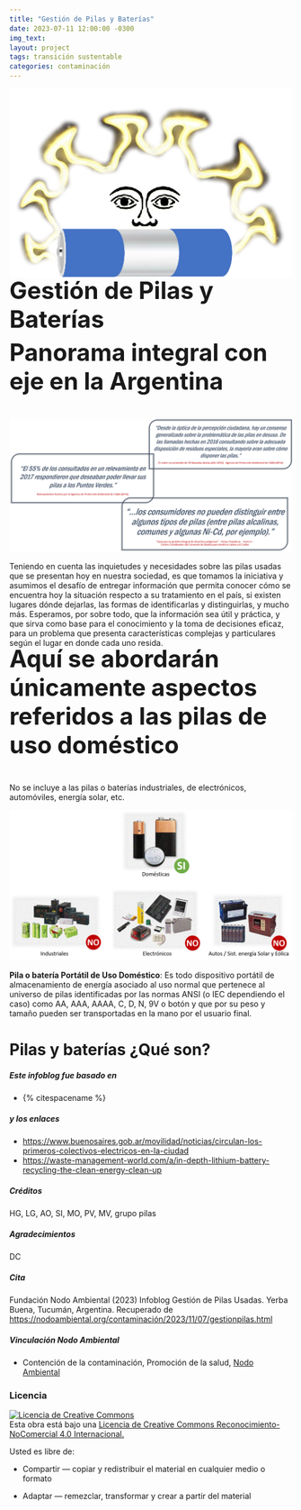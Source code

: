 ```yaml
---
title: "Gestión de Pilas y Baterías"
date: 2023-07-11 12:00:00 -0300
img_text: 
layout: project
tags: transición sustentable
categories: contaminación
---
```


![solpilas](/assets/images/post/1sol.png)

<!--section-->

<h1 style="font-size:3em; margin-top: -20px;">Gestión de Pilas y Baterías</h1>

<h3 style="font-size:3em; margin-top: -20px;">Panorama integral con eje en la Argentina</h3>

![cardspilas](/assets/images/post/2cards.png)

Teniendo en cuenta las inquietudes y necesidades sobre las pilas usadas que se presentan hoy en nuestra sociedad, es que tomamos la iniciativa y asumimos el desafío de entregar información que permita conocer cómo se encuentra hoy la situación respecto a su tratamiento en el país, si existen lugares dónde dejarlas, las formas de identificarlas y distinguirlas, y mucho más.
Esperamos, por sobre todo, que la información sea útil y práctica, y que sirva como base para el conocimiento y la toma de decisiones eficaz, para un problema que presenta características complejas y particulares según el lugar en donde cada uno resida.

<h3 style="font-size:3em; margin-top: -20px;">Aquí se abordarán únicamente aspectos referidos a las pilas de uso doméstico</h3>

No se incluye a las pilas o baterías industriales, de electrónicos, automóviles, energía solar, etc.

![variaspilas](/assets/images/post/3pilas.png)

**Pila o batería Portátil de Uso Doméstico**: Es todo dispositivo portátil de almacenamiento de energía asociado al uso normal que pertenece al universo de pilas identificadas por las normas ANSI (o IEC dependiendo el caso) como AA, AAA, AAAA, C, D, N, 9V o botón y que por su peso y tamaño pueden ser transportadas en la mano por el usuario final.

<!--section-->
# Pilas y baterías ¿Qué son?


##### Este infoblog fue basado en

+ {% citespacename %}

##### y los enlaces

+ <https://www.buenosaires.gob.ar/movilidad/noticias/circulan-los-primeros-colectivos-electricos-en-la-ciudad>
+ <https://waste-management-world.com/a/in-depth-lithium-battery-recycling-the-clean-energy-clean-up>

##### Créditos

HG, LG, AO, SI, MO, PV, MV, grupo pilas

##### Agradecimientos

DC

##### Cita

Fundación Nodo Ambiental (2023) Infoblog Gestión de Pilas Usadas. Yerba Buena, Tucumán, Argentina. Recuperado de <https://nodoambiental.org/contaminación/2023/11/07/gestionpilas.html>

##### Vinculación Nodo Ambiental

- Contención de la contaminación, Promoción de la salud, <a href="https://nodoambiental.org">Nodo Ambiental</a>

### Licencia

<a rel="license" href="http://creativecommons.org/licenses/by-nc/4.0/"><img alt="Licencia de Creative Commons" style="border-width:0" src="https://licensebuttons.net/l/by-nc/4.0/88x31.png" /></a><br />Esta obra está bajo una <a rel="license" href="https://creativecommons.org/licenses/by-nc/4.0/deed.es_ES">Licencia de Creative Commons Reconocimiento-NoComercial 4.0 Internacional.</a>

Usted es libre de:

+ Compartir — copiar y redistribuir el material en cualquier medio o formato

+ Adaptar — remezclar, transformar y crear a partir del material
